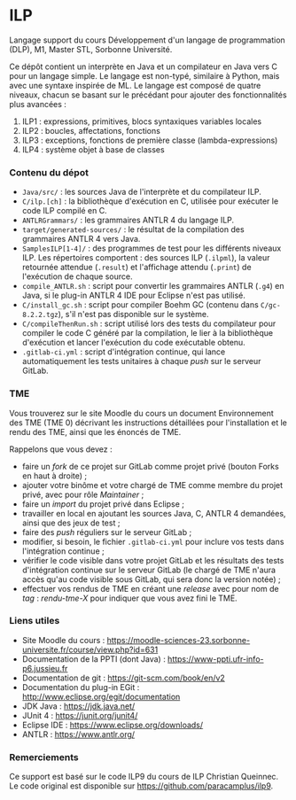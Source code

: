 # ILP

Langage support du cours Développement d'un langage de programmation (DLP), M1, Master STL, Sorbonne Université.

Ce dépôt contient un interprète en Java et un compilateur en Java vers C pour un langage simple.
Le langage est non-typé, similaire à Python, mais avec une syntaxe inspirée de ML.
Le langage est composé de quatre niveaux, chacun se basant sur le précédant pour ajouter des fonctionnalités plus avancées :
1. ILP1 : expressions, primitives, blocs syntaxiques variables locales
2. ILP2 : boucles, affectations, fonctions
3. ILP3 : exceptions, fonctions de première classe (lambda-expressions)
4. ILP4 : système objet à base de classes


### Contenu du dépot

- `Java/src/` : les sources Java de l'interprète et du compilateur ILP.
- `C/ilp.[ch]` : la bibliothèque d'exécution en C, utilisée pour exécuter le code ILP compilé en C.
- `ANTLRGrammars/` : les grammaires ANTLR 4 du langage ILP.
- `target/generated-sources/` : le résultat de la compilation des grammaires ANTLR 4 vers Java.
- `SamplesILP[1-4]/` : des programmes de test pour les différents niveaux ILP. Les répertoires comportent : des sources ILP (`.ilpml`), la valeur retournée attendue (`.result`) et l'affichage attendu (`.print`) de l'exécution de chaque source.
- `compile_ANTLR.sh` : script pour convertir les grammaires ANTLR (`.g4`) en Java, si le plug-in ANTLR 4 IDE pour Eclipse n'est pas utilisé.
- `C/install_gc.sh` : script pour compiler Boehm GC (contenu dans `C/gc-8.2.2.tgz`), s'il n'est pas disponible sur le système.
- `C/compileThenRun.sh` : script utilisé lors des tests du compilateur pour compiler le code C généré par la compilation, le lier à la bibliothèque d'exécution et lancer l'exécution du code exécutable obtenu.
- `.gitlab-ci.yml` : script d'intégration continue, qui lance automatiquement les tests unitaires à chaque _push_ sur le serveur GitLab.


### TME

Vous trouverez sur le site Moodle du cours un document Environnement des TME (TME 0) décrivant les instructions détaillées pour l'installation et le rendu des TME, ainsi que les énoncés de TME.

Rappelons que vous devez :
- faire un _fork_ de ce projet sur GitLab comme projet privé (bouton Forks en haut à droite) ;
- ajouter votre binôme et votre chargé de TME comme membre du projet privé, avec pour rôle _Maintainer_ ;
- faire un _import_ du projet privé dans Eclipse ;
- travailler en local en ajoutant les sources Java, C, ANTLR 4 demandées, ainsi que des jeux de test ;
- faire des _push_ réguliers sur le serveur GitLab ;
- modifier, si besoin, le fichier `.gitlab-ci.yml` pour inclure vos tests dans l'intégration continue ;
- vérifier le code visible dans votre projet GitLab et les résultats des tests d'intégration continue sur le serveur GitLab (le chargé de TME n'aura accès qu'au code visible sous GitLab, qui sera donc la version notée) ;
- effectuer vos rendus de TME en créant une _release_ avec pour nom de _tag_ : _rendu-tme-X_ pour indiquer que vous avez fini le TME.




### Liens utiles

- Site Moodle du cours : <https://moodle-sciences-23.sorbonne-universite.fr/course/view.php?id=631>
- Documentation de la PPTI (dont Java) : <https://www-ppti.ufr-info-p6.jussieu.fr>
- Documentation de git : <https://git-scm.com/book/en/v2>
- Documentation du plug-in EGit : <http://www.eclipse.org/egit/documentation>
- JDK Java : <https://jdk.java.net/>
- JUnit 4 : <https://junit.org/junit4/>
- Eclipse IDE : <https://www.eclipse.org/downloads/>
- ANTLR : <https://www.antlr.org/>


### Remerciements

Ce support est basé sur le code ILP9 du cours de ILP Christian Queinnec.
Le code original est disponible sur <https://github.com/paracamplus/ilp9>.
